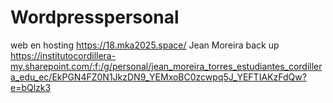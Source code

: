 # Wordpresspersonal
web en hosting 
https://18.mka2025.space/
Jean Moreira
back up https://institutocordillera-my.sharepoint.com/:f:/g/personal/jean_moreira_torres_estudiantes_cordillera_edu_ec/EkPGN4FZ0N1JkzDN9_YEMxoBC0zcwpq5J_YEFTIAKzFdQw?e=bQlzk3

